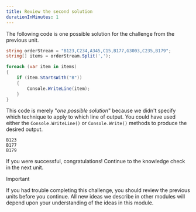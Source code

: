```yaml
---
title: Review the second solution
durationInMinutes: 1
---
```


The following code is one possible solution for the challenge from the previous unit.

```c#
string orderStream = "B123,C234,A345,C15,B177,G3003,C235,B179";
string[] items = orderStream.Split(',');

foreach (var item in items)
{
    if (item.StartsWith("B"))
    {
        Console.WriteLine(item);
    }
}

```

This code is merely "*one possible solution*" because we didn't specify which technique to apply to which line of output. You could have used either the `Console.WriteLine()` or `Console.Write()` methods to produce the desired output.

```Output
B123
B177
B179

```

If you were successful, congratulations! Continue to the knowledge check in the next unit.

> [!IMPORTANT]
> If you had trouble completing this challenge, you should review the previous units before you continue. All new ideas we describe in other modules will depend upon your understanding of the ideas in this module.
